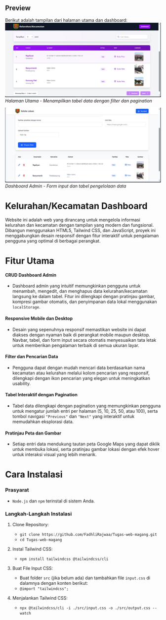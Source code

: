 ## Preview
Berikut adalah tampilan dari halaman utama dan dashboard:
![Preview Index Page](src/screenshoot-utama.jpg)
*Halaman Utama - Menampilkan tabel data dengan filter dan pagination*

![Preview Dashboard Page](src/screenshoot-dashboard.jpg)
*Dashboard Admin - Form input dan tabel pengelolaan data*

# Kelurahan/Kecamatan Dashboard
Website ini adalah web yang dirancang untuk mengelola informasi kelurahan dan kecamatan dengan tampilan yang modern dan fungsional. Dibangun menggunakan HTML5, Tailwind CSS, dan JavaScript, proyek ini menggabungkan desain responsif dengan fitur interaktif untuk pengalaman pengguna yang optimal di berbagai perangkat.

# Fitur Utama
#### CRUD Dashboard Admin
+ Dashboard admin yang intuitif memungkinkan pengguna untuk menambah, mengedit, dan menghapus data kelurahan/kecamatan langsung ke dalam tabel. Fitur ini dilengkapi dengan pratinjau gambar, kompresi gambar otomatis, dan penyimpanan data lokal menggunakan `localStorage`.

#### Responsive Mobile dan Desktop
+ Desain yang sepenuhnya responsif memastikan website ini dapat diakses dengan nyaman baik di perangkat mobile maupun desktop. Navbar, tabel, dan form input secara otomatis menyesuaikan tata letak untuk memberikan pengalaman terbaik di semua ukuran layar.

#### Filter dan Pencarian Data
+ Pengguna dapat dengan mudah mencari data berdasarkan nama kecamatan atau kelurahan melalui kolom pencarian yang responsif, dilengkapi dengan ikon pencarian yang elegan untuk meningkatkan usability.

#### Tabel Interaktif dengan Pagination
+ Tabel data dilengkapi dengan pagination yang memungkinkan pengguna untuk mengatur jumlah entri per halaman (5, 10, 25, 50, atau 100), serta tombol navigasi `"Previous"` dan `"Next"` yang interaktif untuk memudahkan eksplorasi data.

#### Pratinjau Peta dan Gambar
+ Setiap entri data mendukung tautan peta Google Maps yang dapat diklik untuk membuka lokasi, serta pratinjau gambar lokasi dengan efek hover untuk interaksi visual yang lebih menarik.

# Cara Instalasi
### Prasyarat
+ `Node.js` dan `npm` terinstal di sistem Anda.

### Langkah-Langkah Instalasi
1. Clone Repository:
   + `git clone https://github.com/FadhliRajwaa/Tugas-web-magang.git`
   + `cd Tugas-web-magang`

2. Instal Tailwind CSS:
   + `npm install tailwindcss @tailwindcss/cli`

3. Buat File Input CSS:
   + Buat folder `src` (jika belum ada) dan tambahkan file `input.css` di dalamnya dengan konten berikut:
   + `@import "tailwindcss";`

4. Menjalankan Tailwind CSS:
   + `npx @tailwindcss/cli -i ./src/input.css -o ./src/output.css --watch`

